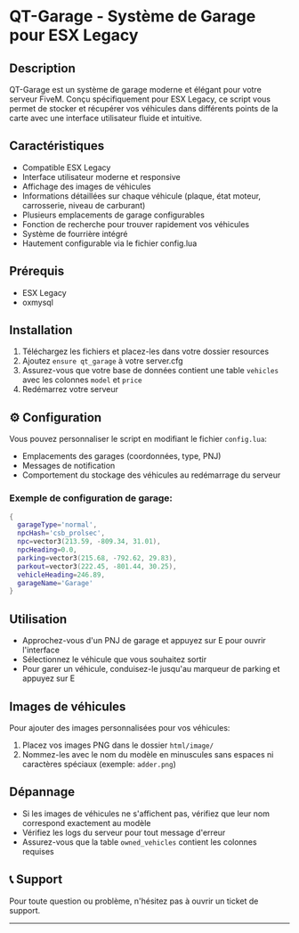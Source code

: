 # QT-Garage - Système de Garage pour ESX Legacy

##  Description
QT-Garage est un système de garage moderne et élégant pour votre serveur FiveM. Conçu spécifiquement pour ESX Legacy, ce script vous permet de stocker et récupérer vos véhicules dans différents points de la carte avec une interface utilisateur fluide et intuitive.

##  Caractéristiques
-  Compatible ESX Legacy
-  Interface utilisateur moderne et responsive
-  Affichage des images de véhicules
-  Informations détaillées sur chaque véhicule (plaque, état moteur, carrosserie, niveau de carburant)
-  Plusieurs emplacements de garage configurables
-  Fonction de recherche pour trouver rapidement vos véhicules
-  Système de fourrière intégré
-  Hautement configurable via le fichier config.lua

##  Prérequis
- ESX Legacy
- oxmysql

## Installation
1. Téléchargez les fichiers et placez-les dans votre dossier resources
2. Ajoutez `ensure qt_garage` à votre server.cfg
3. Assurez-vous que votre base de données contient une table `vehicles` avec les colonnes `model` et `price`
4. Redémarrez votre serveur

## ⚙️ Configuration
Vous pouvez personnaliser le script en modifiant le fichier `config.lua`:

- Emplacements des garages (coordonnées, type, PNJ)
- Messages de notification
- Comportement du stockage des véhicules au redémarrage du serveur

### Exemple de configuration de garage:
```lua
{
  garageType='normal', 
  npcHash='csb_prolsec', 
  npc=vector3(213.59, -809.34, 31.01), 
  npcHeading=0.0, 
  parking=vector3(215.68, -792.62, 29.83), 
  parkout=vector3(222.45, -801.44, 30.25), 
  vehicleHeading=246.89, 
  garageName='Garage'
}
```

##  Utilisation
- Approchez-vous d'un PNJ de garage et appuyez sur E pour ouvrir l'interface
- Sélectionnez le véhicule que vous souhaitez sortir
- Pour garer un véhicule, conduisez-le jusqu'au marqueur de parking et appuyez sur E

##  Images de véhicules
Pour ajouter des images personnalisées pour vos véhicules:
1. Placez vos images PNG dans le dossier `html/image/`
2. Nommez-les avec le nom du modèle en minuscules sans espaces ni caractères spéciaux (exemple: `adder.png`)

##  Dépannage
- Si les images de véhicules ne s'affichent pas, vérifiez que leur nom correspond exactement au modèle
- Vérifiez les logs du serveur pour tout message d'erreur
- Assurez-vous que la table `owned_vehicles` contient les colonnes requises

## 📞 Support
Pour toute question ou problème, n'hésitez pas à ouvrir un ticket de support.

---
